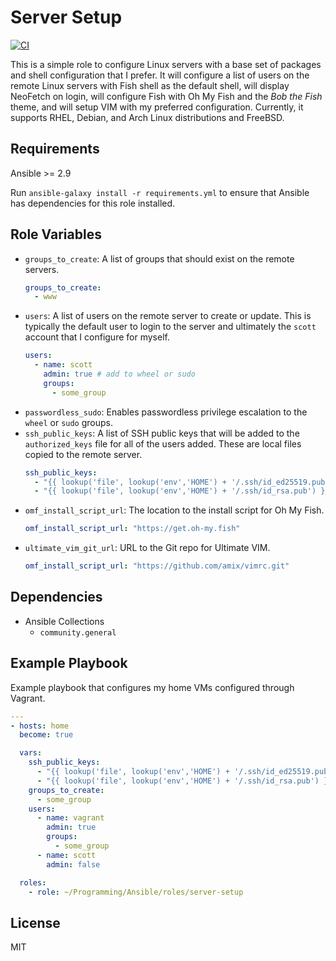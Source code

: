 Server Setup
=========

[![CI](https://github.com/scottharwell/ansible-role-server-setup/workflows/CI/badge.svg)](https://github.com/scottharwell/ansible-role-server-setup/actions?query=workflow%3A+CI)

This is a simple role to configure Linux servers with a base set of packages and shell configuration that I prefer.  It will configure a list of users on the remote Linux servers with Fish shell as the default shell, will display NeoFetch on login, will configure Fish with Oh My Fish and the _Bob the Fish_ theme, and will setup VIM with my preferred configuration.  Currently, it supports RHEL, Debian, and Arch Linux distributions and FreeBSD.

Requirements
------------

Ansible >= 2.9

Run `ansible-galaxy install -r requirements.yml` to ensure that Ansible has dependencies for this role installed.

Role Variables
--------------

* `groups_to_create`: A list of groups that should exist on the remote servers.
  ```yaml
  groups_to_create:
    - www
  ```
* `users`: A list of users on the remote server to create or update. This is typically the default user to login to the server and ultimately the `scott` account that I configure for myself.
  ```yaml
  users:
    - name: scott
      admin: true # add to wheel or sudo
      groups:
        - some_group
  ```
* `passwordless_sudo`: Enables passwordless privilege escalation to the `wheel` or `sudo` groups.
* `ssh_public_keys`: A list of SSH public keys that will be added to the `authorized_keys` file for all of the users added.  These are local files copied to the remote server.
  ```yaml
  ssh_public_keys:
    - "{{ lookup('file', lookup('env','HOME') + '/.ssh/id_ed25519.pub') }}"
    - "{{ lookup('file', lookup('env','HOME') + '/.ssh/id_rsa.pub') }}"
  ```
* `omf_install_script_url`: The location to the install script for Oh My Fish.
  ```yaml
  omf_install_script_url: "https://get.oh-my.fish"
  ```
* `ultimate_vim_git_url`: URL to the Git repo for Ultimate VIM.
  ```yaml
  omf_install_script_url: "https://github.com/amix/vimrc.git"
  ```

Dependencies
------------

* Ansible Collections
  * `community.general`

Example Playbook
----------------

Example playbook that configures my home VMs configured through Vagrant.

```yaml
---
- hosts: home
  become: true

  vars:
    ssh_public_keys:
      - "{{ lookup('file', lookup('env','HOME') + '/.ssh/id_ed25519.pub') }}"
      - "{{ lookup('file', lookup('env','HOME') + '/.ssh/id_rsa.pub') }}"
    groups_to_create:
      - some_group
    users:
      - name: vagrant
        admin: true
        groups:
          - some_group
      - name: scott
        admin: false

  roles:
    - role: ~/Programming/Ansible/roles/server-setup

```

License
-------

MIT
